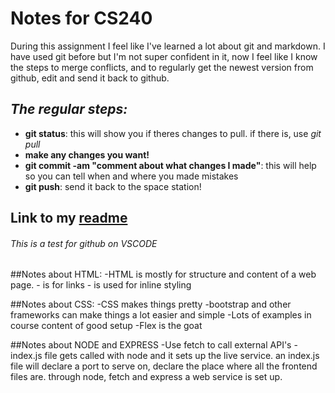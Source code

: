 # Notes for CS240

During this assignment I feel like I've learned a lot about git and markdown. I have used git before but I'm not super confident in it, now I feel like I know the steps to merge conflicts, and to regularly get the newest version from github, edit and send it back to github.
## *The regular steps:*
* **git status**: this will show you if theres changes to pull. if there is, use _git pull_
* **make any changes you want!**
* **git commit -am "comment about what changes I made"**: this will help so you can tell when and where you made mistakes
* **git push**: send it back to the space station!

## Link to my [readme](https://github.com/rmccurdy268/startup/blob/main/README.md)


###### This is a test for github on VSCODE

##Notes about HTML:
-HTML is mostly for structure and content of a web page. 
-<a> is for links
-<span> is used for inline styling

##Notes about CSS:
-CSS makes things pretty
-bootstrap and other frameworks can make things a lot easier and simple
-Lots of examples in course content of good setup
-Flex is the goat

##Notes about NODE and EXPRESS
-Use fetch to call external API's 
-index.js file gets called with node and it sets up the live service. an index.js file will declare a port to serve on, declare the place where all the frontend files are. through node, fetch and express a web service is set up.
